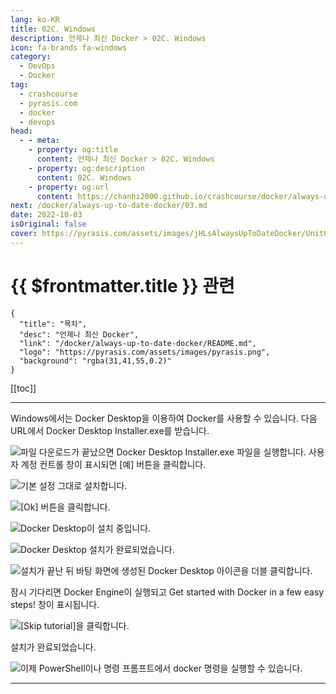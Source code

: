 ```yaml
---
lang: ko-KR
title: 02C. Windows
description: 언제나 최신 Docker > 02C. Windows
icon: fa-brands fa-windows
category: 
  - DevOps
  - Docker
tag: 
  - crashcourse
  - pyrasis.com
  - docker
  - devops
head:
  - - meta:
    - property: og:title
      content: 언제나 최신 Docker > 02C. Windows
    - property: og:description
      content: 02C. Windows
    - property: og:url
      content: https://chanhi2000.github.io/crashcourse/docker/always-up-to-date-docker/02C.html
next: /docker/always-up-to-date-docker/03.md
date: 2022-10-03
isOriginal: false
cover: https://pyrasis.com/assets/images/jHLsAlwaysUpToDateDocker/Unit02/11.png
---
```


# {{ $frontmatter.title }} 관련

```component VPCard
{
  "title": "목차",
  "desc": "언제나 최신 Docker",
  "link": "/docker/always-up-to-date-docker/README.md",
  "logo": "https://pyrasis.com/assets/images/pyrasis.png",
  "background": "rgba(31,41,55,0.2)"
}
```

[[toc]]

---

<SiteInfo
  name="2장 - 3. Windows"
  desc="언제나 최신 Docker"
  url="https://pyrasis.com/jHLsAlwaysUpToDateDocker/Unit02/03"
  logo="https://pyrasis.com/assets/images/pyrasis.png"
  preview="https://pyrasis.com/assets/images/jHLsAlwaysUpToDateDocker/Unit02/11.png"/>

Windows에서는 Docker Desktop을 이용하여 Docker를 사용할 수 있습니다. 다음 URL에서 Docker Desktop Installer.exe를 받습니다.



<SiteInfo
  name="Install Docker Desktop on Windows | Docker Docs"
  desc="Install Docker for Windows to get started. This guide covers system requirements, where to download, and instructions on how to install and update."
  url="https://docs.docker.com/desktop/install/windows-install/"
  logo="https://docs.docker.com/favicons/docs@2x.ico"
  preview="https://docs.docker.com/assets/images/thumbnail.webp"/>

![파일 다운로드가 끝났으면 <FontIcon icon="fas fa-gears"/>`Docker Desktop Installer.exe` 파일을 실행합니다. 사용자 계정 컨트롤 창이 표시되면 <FontIcon icon="iconfont icon-select"/>`[예]` 버튼을 클릭합니다.](https://pyrasis.com/assets/images/jHLsAlwaysUpToDateDocker/Unit02/11.png)

![기본 설정 그대로 설치합니다.](https://pyrasis.com/assets/images/jHLsAlwaysUpToDateDocker/Unit02/12.png)

![<FontIcon icon="iconfont icon-select"/>`[Ok]` 버튼을 클릭합니다.](https://pyrasis.com/assets/images/jHLsAlwaysUpToDateDocker/Unit02/13.png)

![Docker Desktop이 설치 중입니다.](https://pyrasis.com/assets/images/jHLsAlwaysUpToDateDocker/Unit02/14.png)

![Docker Desktop 설치가 완료되었습니다.](https://pyrasis.com/assets/images/jHLsAlwaysUpToDateDocker/Unit02/15.png)

![설치가 끝난 뒤 바탕 화면에 생성된 Docker Desktop 아이콘을 더블 클릭합니다.](https://pyrasis.com/assets/images/jHLsAlwaysUpToDateDocker/Unit02/16.png)

잠시 기다리면 Docker Engine이 실행되고 Get started with Docker in a few easy steps! 창이 표시됩니다.

![<FontIcon icon="iconfont icon-select"/>`[Skip tutorial]`을 클릭합니다.](https://pyrasis.com/assets/images/jHLsAlwaysUpToDateDocker/Unit02/17.png)

설치가 완료되었습니다.

![이제 <FontIcon icon="iconfont icon-powershell"/>PowerShell이나 명령 프롬프트에서 docker 명령을 실행할 수 있습니다.](https://pyrasis.com/assets/images/jHLsAlwaysUpToDateDocker/Unit02/18.png)

---
